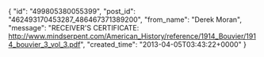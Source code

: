  {
   "id": "499805380055399",
   "post_id": "462493170453287_486467371389200",
   "from_name": "Derek Moran",
   "message": "RECEIVER'S CERTIFICATE: http://www.mindserpent.com/American_History/reference/1914_Bouvier/1914_bouvier_3_vol_3.pdf",
   "created_time": "2013-04-05T03:43:22+0000"
 }
